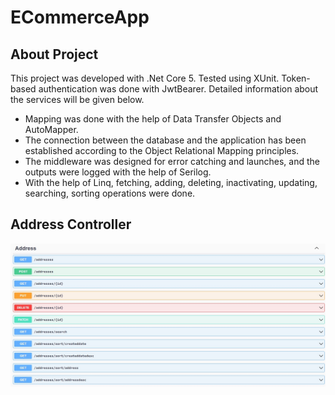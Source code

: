 # ECommerceApp

## About Project

This project was developed with .Net Core 5. Tested using XUnit. Token-based authentication was done with JwtBearer. Detailed information about the services will be given below.

- Mapping was done with the help of Data Transfer Objects and AutoMapper.
- The connection between the database and the application has been established according to the Object Relational Mapping principles.
- The middleware was designed for error catching and launches, and the outputs were logged with the help of Serilog.
- With the help of Linq, fetching, adding, deleting, inactivating, updating, searching, sorting operations were done.

## Address Controller

![image](https://github.com/MehmetOguzOzkan/ECommerceApp/blob/master/images/Web%20yakalama_15-6-2023_9520_localhost.jpeg)



